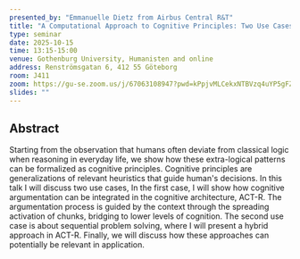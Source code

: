 ```yaml
---
presented_by: "Emmanuelle Dietz from Airbus Central R&T"
title: "A Computational Approach to Cognitive Principles: Two Use Cases"
type: seminar
date: 2025-10-15
time: 13:15-15:00
venue: Gothenburg University, Humanisten and online
address: Renströmsgatan 6, 412 55 Göteborg
room: J411
zoom: https://gu-se.zoom.us/j/67063108947?pwd=kPpjvMLCekxNTBVzq4uYP5gFZ6Y6vd.1 
slides: ""
---
```


## Abstract
Starting from the observation that humans often deviate from classical logic when reasoning in everyday life, we show how these extra-logical patterns can be formalized as cognitive principles. Cognitive principles are generalizations of relevant heuristics that guide human's decisions.  In this talk I will discuss two use cases, In the first case, I will show how cognitive argumentation can be integrated in the cognitive architecture, ACT-R. The argumentation process is guided by the context through the spreading activation of chunks, bridging to lower levels of cognition. The second use case is about sequential problem solving, where I will present a hybrid approach in ACT-R. Finally, we will discuss how these approaches can potentially be relevant in application.
